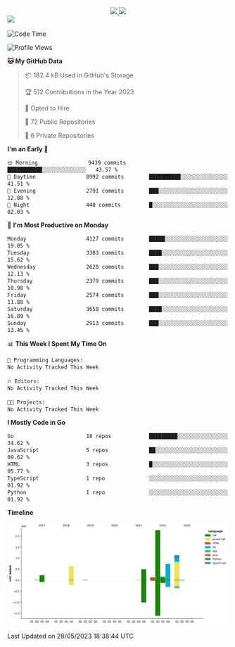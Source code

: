 <div align="center">
  <a href="https://github.com/arielsrv">
    <img height="180em" src="https://github-readme-stats.vercel.app/api?username=arielsrv&show_icons=true&theme=radical&include_all_commits=true&count_private=true"/>
    <img height="180em" src="https://github-readme-stats.vercel.app/api/top-langs/?username=arielsrv&layout=compact&langs_count=10&theme=radical"/>
 </a>
</div>

<div>
  <a href="https://www.linkedin.com/in/arielpineiro/" target="_blank">
    <img src="https://img.shields.io/badge/-LinkedIn-%230077B5?style=for-the-badge&logo=linkedin&logoColor=white" target="_blank">
  </a>
</div>

<!--START_SECTION:waka-->
![Code Time](http://img.shields.io/badge/Code%20Time-0%20secs-blue)

![Profile Views](http://img.shields.io/badge/Profile%20Views-0-blue)

**🐱 My GitHub Data** 

> 📦 182.4 kB Used in GitHub's Storage 
 > 
> 🏆 512 Contributions in the Year 2023
 > 
> 💼 Opted to Hire
 > 
> 📜 72 Public Repositories 
 > 
> 🔑 6 Private Repositories 
 > 
**I'm an Early 🐤** 

```text
🌞 Morning                9439 commits        ███████████░░░░░░░░░░░░░░   43.57 % 
🌆 Daytime                8992 commits        ██████████░░░░░░░░░░░░░░░   41.51 % 
🌃 Evening                2791 commits        ███░░░░░░░░░░░░░░░░░░░░░░   12.88 % 
🌙 Night                  440 commits         █░░░░░░░░░░░░░░░░░░░░░░░░   02.03 % 
```
📅 **I'm Most Productive on Monday** 

```text
Monday                   4127 commits        █████░░░░░░░░░░░░░░░░░░░░   19.05 % 
Tuesday                  3383 commits        ████░░░░░░░░░░░░░░░░░░░░░   15.62 % 
Wednesday                2628 commits        ███░░░░░░░░░░░░░░░░░░░░░░   12.13 % 
Thursday                 2379 commits        ███░░░░░░░░░░░░░░░░░░░░░░   10.98 % 
Friday                   2574 commits        ███░░░░░░░░░░░░░░░░░░░░░░   11.88 % 
Saturday                 3658 commits        ████░░░░░░░░░░░░░░░░░░░░░   16.89 % 
Sunday                   2913 commits        ███░░░░░░░░░░░░░░░░░░░░░░   13.45 % 
```


📊 **This Week I Spent My Time On** 

```text
💬 Programming Languages: 
No Activity Tracked This Week

🔥 Editors: 
No Activity Tracked This Week

🐱‍💻 Projects: 
No Activity Tracked This Week
```

**I Mostly Code in Go** 

```text
Go                       18 repos            █████████░░░░░░░░░░░░░░░░   34.62 % 
JavaScript               5 repos             ██░░░░░░░░░░░░░░░░░░░░░░░   09.62 % 
HTML                     3 repos             █░░░░░░░░░░░░░░░░░░░░░░░░   05.77 % 
TypeScript               1 repo              ░░░░░░░░░░░░░░░░░░░░░░░░░   01.92 % 
Python                   1 repo              ░░░░░░░░░░░░░░░░░░░░░░░░░   01.92 % 
```



**Timeline**

![Lines of Code chart](https://raw.githubusercontent.com/arielsrv/arielsrv/main/assets/bar_graph.png)


 Last Updated on 28/05/2023 18:38:44 UTC
<!--END_SECTION:waka-->
